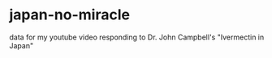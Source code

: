 # japan-no-miracle
data for my youtube video responding to Dr. John Campbell's "Ivermectin in Japan" 
